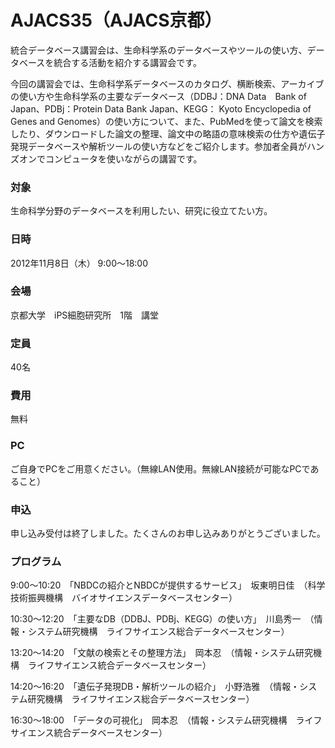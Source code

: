 # AJACS35（AJACS京都）
統合データベース講習会は、生命科学系のデータベースやツールの使い方、データベースを統合する活動を紹介する講習会です。

今回の講習会では、生命科学系データベースのカタログ、横断検索、アーカイブの使い方や生命科学系の主要なデータベース（DDBJ：DNA Data　Bank of Japan、PDBj：Protein Data Bank Japan、KEGG： Kyoto Encyclopedia of Genes and Genomes）の使い方について、また、PubMedを使って論文を検索したり、ダウンロードした論文の整理、論文中の略語の意味検索の仕方や遺伝子発現データベースや解析ツールの使い方などをご紹介します。参加者全員がハンズオンでコンピュータを使いながらの講習です。

### 対象
生命科学分野のデータベースを利用したい、研究に役立てたい方。
### 日時
2012年11月8日（木） 9:00～18:00
### 会場
京都大学　iPS細胞研究所　1階　講堂
### 定員
40名
### 費用
無料
### PC
ご自身でPCをご用意ください。（無線LAN使用。無線LAN接続が可能なPCであること）
### 申込
申し込み受付は終了しました。たくさんのお申し込みありがとうございました。

### プログラム
9:00～10:20　「NBDCの紹介とNBDCが提供するサービス」　坂東明日佳　（科学技術振興機構　バイオサイエンスデータベースセンター）

10:30～12:20　「主要なDB（DDBJ、PDBj、KEGG）の使い方」　川島秀一　（情報・システム研究機構　ライフサイエンス総合データベースセンター）

13:20～14:20　「文献の検索とその整理方法」　岡本忍　（情報・システム研究機構　ライフサイエンス統合データベースセンター） 

14:20～16:20　「遺伝子発現DB・解析ツールの紹介」　小野浩雅　（情報・システム研究機構　ライフサイエンス総合データベースセンター）

16:30～18:00　「データの可視化」　岡本忍　（情報・システム研究機構　ライフサイエンス統合データベースセンター）
